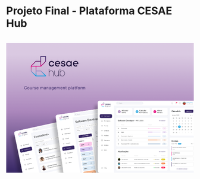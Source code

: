 # Projeto Final - Plataforma CESAE Hub
<br>
<div>
  <img align="center" alt="Cesae Hub desktop" height="350" src="./images/Cover(1).png">
</div>
 
